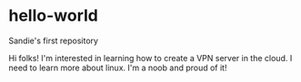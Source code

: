 # hello-world
Sandie's first repository

Hi folks!  I'm interested in learning how to create a VPN server in the cloud.
I need to learn more about linux.  I'm a noob and proud of it!
